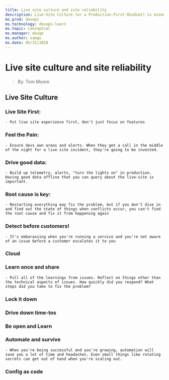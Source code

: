 ```yaml
---
title: Live site culture and site reliability
description: Live-Site Culture (or a Production-First Mindset) is essential to running a service. Tom Moore discusses both how we handle service reliability and how we practice. Along the way, Tom Moore discusses how we use telemetry to monitor VSTS and gain continual insight into both the health and usage of the service.
ms.prod: devops
ms.technology: devops-learn
ms.topic: conceptual
ms.manager: douge
ms.author: samgu
ms.date: 05/31/2018
---
```


# Live site culture and site reliability
> By: Tom Moore

## Live Site Culture

### Live Site First:
    - Put live site experience first, don't just focus on features
### Feel the Pain:
    - Ensure devs own areas and alerts. When they get a call in the middle of the night for a live site incident, they're going to be invested.
### Drive good data:
    - Build up telemetry, alerts, "turn the lights on" in production. Having good data offline that you can query about the live-site is important.
### Root cause is key: 
    - Restarting everything may fix the problem, but if you don't dive in and find out the state of things when conflicts occur, you can't find the root cause and fix it from happening again

### Detect before customers!
    - It's embarassing when you're running a service and you're not aware of an issue before a customer escalates it to you
### Cloud
### Learn once and share
    - Pull all of the learnings from issues. Reflect on things other than the technical aspects of issues. How quickly did you respond? What steps did you take to fix the problem? 
### Lock it down
### Drive down time-tos
### Be open and Learn
### Automate and survive
    - When you're being successful and you're growing, automation will save you a lot of time and headaches. Even small things like rotating secrets can get out of hand when you're scaling out.
### Config as code